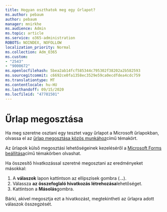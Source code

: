 ```yaml
---
title: Hogyan oszthatok meg egy űrlapot?
ms.author: pebaum
author: pebaum
manager: mnirkhe
ms.audience: Admin
ms.topic: article
ms.service: o365-administration
ROBOTS: NOINDEX, NOFOLLOW
localization_priority: Normal
ms.collection: Adm_O365
ms.custom:
- "2543"
- "9000672"
ms.openlocfilehash: 5bea2ab14fcf585344c795302f38202a2b582593
ms.sourcegitcommit: c6692ce0fa1358ec3529e59ca0ecdfdea4cdc759
ms.translationtype: MT
ms.contentlocale: hu-HU
ms.lasthandoff: 09/15/2020
ms.locfileid: "47781501"
---
```

# <a name="share-a-form"></a>Űrlap megosztása

Ha meg szeretne osztani egy tesztet vagy űrlapot a Microsoft űrlapokban, olvassa el az [űrlap megosztása közös munkához](https://support.office.com/article/Share-a-form-to-collaborate-d5bb5cf0-8401-4c15-bb8c-8e108cd7e69b)című témakört.

Az űrlapok külső megosztási lehetőségeinek kezeléséről a [Microsoft Forms beállítása](https://support.office.com/article/set-up-microsoft-forms-cc52287a-4550-464d-9a1b-457bf9df2240)című témakörben olvashat. 

Ha összesítő hivatkozással szeretné megosztani az eredményeket másokkal:

1. A **válaszok** lapon kattintson az ellipszisek gombra (..**.**).
3. Válassza **az összefoglaló hivatkozás létrehozása**lehetőséget.
4. Kattintson a **Másolás**gombra.

Bárki, akivel megosztja ezt a hivatkozást, megtekintheti az űrlapra adott válaszok összegzését.